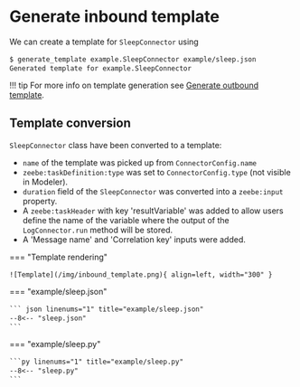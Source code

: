 # Generate inbound template

We can create a template for `SleepConnector` using

``` console
$ generate_template example.SleepConnector example/sleep.json
Generated template for example.SleepConnector
```

!!! tip
	For more info on  template generation see [Generate outbound template](/quick_start/generate_outbound_template/).

## Template conversion

`SleepConnector` class have been converted to a template:

* `name` of the template was picked up from `ConnectorConfig.name`
* `zeebe:taskDefinition:type` was set to `ConnectorConfig.type` (not visible in Modeler).
* `duration` field of the `SleepConnector` was converted into a `zeebe:input` property.
* A `zeebe:taskHeader` with key 'resultVariable' was added to allow users define the name of the variable where the output of the `LogConnector.run` method will be stored.
* A 'Message name' and 'Correlation key' inputs were added.

=== "Template rendering"

	![Template](/img/inbound_template.png){ align=left, width="300" }

=== "example/sleep.json"

	``` json linenums="1" title="example/sleep.json"
	--8<-- "sleep.json"
	```

=== "example/sleep.py"

	```py linenums="1" title="example/sleep.py"
	--8<-- "sleep.py"
	```